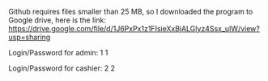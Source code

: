 Github requires files smaller than 25 MB, so I downloaded the program to Google drive, here is the link:
https://drive.google.com/file/d/1J6PxPx1z1FIsieXxBjALGlyz4Ssx_uIW/view?usp=sharing

Login/Password for admin:
1        1

Login/Password for cashier:
2        2
